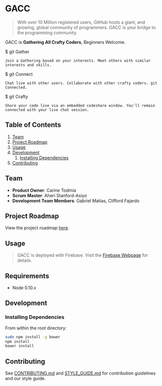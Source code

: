 # GACC

> With over 10 Million registered users, GitHub hosts a giant, and growing, global community of programmers. GACC is your bridge to the programming community. 

GACC is __Gathering All Crafty Coders__, Beginners Welcome.

$ git Gather

    Join a Gathering based on your interests. Meet others with similar interests and skills. 

$ git Connect
  
    Chat live with other users. Collaborate with other crafty coders. git Connected. 

$ git Crafty

    Share your code live via an embedded codeshare window. You'll remain connected with your live chat session. 

## Table of Contents

1. [Team](#team)
1. [Project Roadmap](#project-roadmap)
1. [Usage](#usage)
1. [Development](#development)
    1. [Installing Dependencies](#installing-dependencies)
1. [Contributing](#contributing)

## Team

  - __Product Owner__: Carine Todmia
  - __Scrum Master__: Aheri Stanford-Asiyo
  - __Development Team Members__: Gabriel Matias, Clifford Fajardo

<!--## Product Description-->

## Project Roadmap

View the project roadmap [here](https://github.com/magicDonuts/magicDonuts/issues).


## Usage

> GACC is deployed with Firebase. Visit the [Firebase Webpage](https://www.firebase.com) for details. 

## Requirements

- Node 0.10.x

## Development

### Installing Dependencies

From within the root directory:

```sh
sudo npm install -g bower
npm install
bower install
```

## Contributing

See [CONTRIBUTING.md](_CONTRIBUTING.md) and [STYLE_GUIDE.md](_STYLE_GUIDE.md) for contribution guidelines and our style guide.
